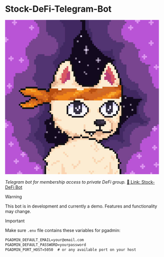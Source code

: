 # Stock-DeFi-Telegram-Bot

![](assets/stocki.jpg)

_Telegram bot for membership access to private DeFi group._
[🔗 Link: Stock-DeFi Bot](https://t.me/StockiDeFi_bot)

> [!WARNING]  
> This bot is in development and currently a demo. Features and functionality may change.

> [!IMPORTANT]
> Make sure `.env` file contains these variables for pgadmin:

```shell
PGADMIN_DEFAULT_EMAIL=your@email.com
PGADMIN_DEFAULT_PASSWORD=yourpassword
PGADMIN_PORT_HOST=5050  # or any available port on your host
```
